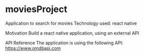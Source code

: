 # moviesProject

Application to search for movies
Technology used: react native

Motivation
Build a react native application, using an external API

API Reference
The application is using the following API: https://www.omdbapi.com



